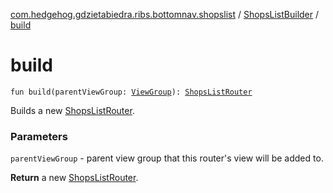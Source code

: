 [com.hedgehog.gdzietabiedra.ribs.bottomnav.shopslist](../index.md) / [ShopsListBuilder](index.md) / [build](./build.md)

# build

`fun build(parentViewGroup: `[`ViewGroup`](https://developer.android.com/reference/android/view/ViewGroup.html)`): `[`ShopsListRouter`](../-shops-list-router/index.md)

Builds a new [ShopsListRouter](../-shops-list-router/index.md).

### Parameters

`parentViewGroup` - parent view group that this router's view will be added to.

**Return**
a new [ShopsListRouter](../-shops-list-router/index.md).

